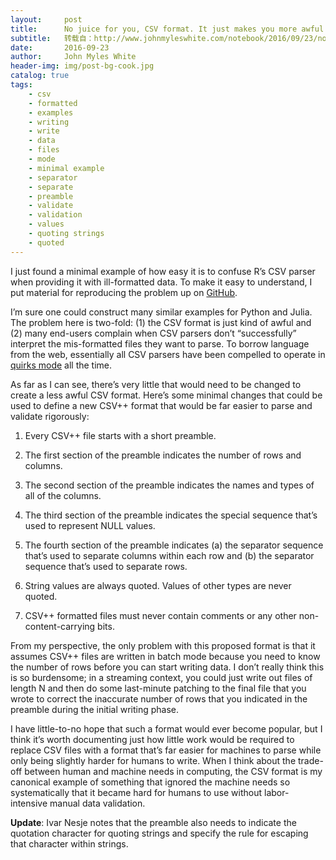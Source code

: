 ```yaml
---
layout:     post
title:      No juice for you, CSV format. It just makes you more awful.
subtitle:   转载自：http://www.johnmyleswhite.com/notebook/2016/09/23/no-juice-for-you-csv-format-it-just-makes-you-more-awful/
date:       2016-09-23
author:     John Myles White
header-img: img/post-bg-cook.jpg
catalog: true
tags:
    - csv
    - formatted
    - examples
    - writing
    - write
    - data
    - files
    - mode
    - minimal example
    - separator
    - separate
    - preamble
    - validate
    - validation
    - values
    - quoting strings
    - quoted
---
```


I just found a minimal example of how easy it is to confuse R’s CSV parser when providing it with ill-formatted data. To make it easy to understand, I put material for reproducing the problem up on [GitHub](https://github.com/johnmyleswhite/CorruptCSVs).

I’m sure one could construct many similar examples for Python and Julia. The problem here is two-fold: (1) the CSV format is just kind of awful and (2) many end-users complain when CSV parsers don’t “successfully” interpret the mis-formatted files they want to parse. To borrow language from the web, essentially all CSV parsers have been compelled to operate in [quirks mode](https://en.wikipedia.org/wiki/Quirks_mode) all the time.

As far as I can see, there’s very little that would need to be changed to create a less awful CSV format. Here’s some minimal changes that could be used to define a new CSV++ format that would be far easier to parse and validate rigorously:

1. Every CSV++ file starts with a short preamble.

1. The first section of the preamble indicates the number of rows and columns.

1. The second section of the preamble indicates the names and types of all of the columns.

1. The third section of the preamble indicates the special sequence that’s used to represent NULL values.

1. The fourth section of the preamble indicates (a) the separator sequence that’s used to separate columns within each row and (b) the separator sequence that’s used to separate rows.

1. String values are always quoted. Values of other types are never quoted.

1. CSV++ formatted files must never contain comments or any other non-content-carrying bits.


From my perspective, the only problem with this proposed format is that it assumes CSV++ files are written in batch mode because you need to know the number of rows before you can start writing data. I don’t really think this is so burdensome; in a streaming context, you could just write out files of length N and then do some last-minute patching to the final file that you wrote to correct the inaccurate number of rows that you indicated in the preamble during the initial writing phase.

I have little-to-no hope that such a format would ever become popular, but I think it’s worth documenting just how little work would be required to replace CSV files with a format that’s far easier for machines to parse while only being slightly harder for humans to write. When I think about the trade-off between human and machine needs in computing, the CSV format is my canonical example of something that ignored the machine needs so systematically that it became hard for humans to use without labor-intensive manual data validation.

**Update**: Ivar Nesje notes that the preamble also needs to indicate the quotation character for quoting strings and specify the rule for escaping that character within strings.
